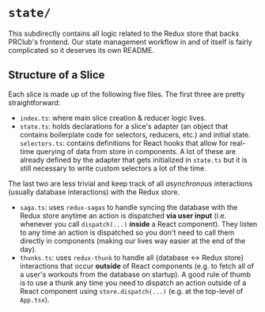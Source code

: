 # `state/`
This subdirectly contains all logic related to the Redux store that backs PRClub's frontend. Our
state management workflow in and of itself is fairly complicated so it deserves its own README.

## Structure of a Slice
Each slice is made up of the following five files. The first three are pretty straightforward:
- `index.ts`: where main slice creation & reducer logic lives.
- `state.ts`: holds declarations for a slice's adapter (an object that contains boilerplate code
  for selectors, reducers, etc.) and initial state. `selectors.ts`: contains definitions for React
  hooks that allow for real-time querying of data from store in components. A lot of these are
  already defined by the adapter that gets initialized in `state.ts` but it is still necessary to
  write custom selectors a lot of the time.

The last two are less trivial and keep track of all *asynchronous* interactions (usually database
interactions) with the Redux store.
- `saga.ts`: uses `redux-sagas` to handle syncing the database with the Redux store anytime an
  action is dispatched **via user input** (i.e. whenever you call `dispatch(...)` **inside** a
  React component). They listen to any time an action is dispatched so you don't need to call them
  directly in components (making our lives way easier at the end of the day).
- `thunks.ts`: uses `redux-thunk` to handle all {database <-> Redux store} interactions that occur
  **outside** of React components (e.g. to fetch all of a user's workouts from the database on
  startup). A good rule of thumb is to use a thunk any time you need to dispatch an action outside
  of a React component using `store.dispatch(...)` (e.g. at the top-level of `App.tsx`).
